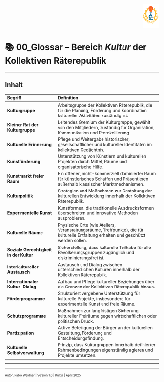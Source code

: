 <p align="right">
  <img src="https://raw.githubusercontent.com/hades-dux/Kollektive-Raeterepublik/main/Meta_und_Systemstruktur/logo_offiziell.png" alt="Logo der Kollektiven Räterepublik" height="80">
</p>

# 📚 00_Glossar – Bereich *Kultur* der Kollektiven Räterepublik

---

## Inhalt

| Begriff | Definition |
|:--------|:-----------|
| **Kulturgruppe** | Arbeitsgruppe der Kollektiven Räterepublik, die für die Planung, Förderung und Koordination kultureller Aktivitäten zuständig ist. |
| **Kleiner Rat der Kulturgruppe** | Leitendes Gremium der Kulturgruppe, gewählt von den Mitgliedern, zuständig für Organisation, Kommunikation und Protokollierung. |
| **Kulturelle Erinnerung** | Pflege und Weitergabe historischer, gesellschaftlicher und kultureller Identitäten im kollektiven Gedächtnis. |
| **Kunstförderung** | Unterstützung von Künstlern und kulturellen Projekten durch Mittel, Räume und organisatorische Hilfe. |
| **Kunstmarkt freier Raum** | Ein offener, nicht-kommerziell dominierter Raum für künstlerisches Schaffen und Präsentieren außerhalb klassischer Marktmechanismen. |
| **Kulturpolitik** | Strategien und Maßnahmen zur Gestaltung der kulturellen Entwicklung innerhalb der Kollektiven Räterepublik. |
| **Experimentelle Kunst** | Kunstformen, die traditionelle Ausdrucksformen überschreiten und innovative Methoden ausprobieren. |
| **Kulturelle Räume** | Physische Orte (wie Ateliers, Veranstaltungsräume, Treffpunkte), die für kulturelle Entfaltung erhalten und geschützt werden sollen. |
| **Soziale Gerechtigkeit in der Kultur** | Sicherstellung, dass kulturelle Teilhabe für alle Bevölkerungsgruppen zugänglich und diskriminierungsfrei ist. |
| **Interkultureller Austausch** | Austausch und Dialog zwischen unterschiedlichen Kulturen innerhalb der Kollektiven Räterepublik. |
| **Internationaler Kultur-Dialog** | Aufbau und Pflege kultureller Beziehungen über die Grenzen der Kollektiven Räterepublik hinaus. |
| **Förderprogramme** | Strukturiert vergebene Unterstützung für kulturelle Projekte, insbesondere für experimentelle Kunst und freie Räume. |
| **Schutzprogramme** | Maßnahmen zur langfristigen Sicherung kultureller Freiräume gegen wirtschaftlichen oder politischen Druck. |
| **Partizipation** | Aktive Beteiligung der Bürger an der kulturellen Gestaltung, Förderung und Entscheidungsfindung. |
| **Kulturelle Selbstverwaltung** | Prinzip, dass Kulturgruppen innerhalb definierter Rahmenbedingungen eigenständig agieren und Projekte umsetzen. |

---

<!--
Autor: Fabio Weidner
Version: 1.0
Sektion: Kultur
Veröffentlichung: April 2025
-->

---

<sub><sup>Autor: Fabio Weidner | Version 1.0 | Kultur | April 2025</sup></sub>
